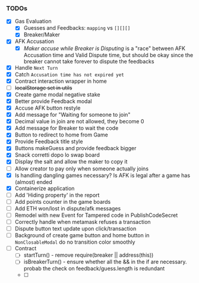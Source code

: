 
### TODOs
   - [x] Gas Evaluation
      - [x] Guesses and Feedbacks: ```mapping``` vs ```[][][]```
      - [x] Breaker/Maker
   - [x] AFK Accusation
      - [x] *Maker accuse while Breaker is Disputing* is a "race" between AFK Accusation time and Valid Dispute time, but should be okay since the breaker cannot take forever to dispute the feedbacks
   - [x] Handle `Next Turn`
   - [x] Catch `Accusation time has not expired yet`
   - [x] Contract interaction wrapper in home
   - [ ] ~~localStorage set in utils~~
   - [x] Create game modal negative stake
   - [x] Better provide Feedback modal
   - [x] Accuse AFK button restyle
   - [x] Add message for "Waiting for someone to join"
   - [x] Decimal value in join are not allowed, they become 0
   - [x] Add message for Breaker to wait the code
   - [x] Button to redirect to home from Game
   - [x] Provide Feedback title style
   - [x] Buttons makeGuess and provide feedback bigger
   - [x] Snack corretti dopo lo swap board
   - [x] Display the salt and allow the maker to copy it
   - [ ] Allow creator to pay only when someone actually joins
   - [x] Is handling dangling games necessary? Is AFK is legal after a game has (almost) ended
   - [x] Containerize application
   - [ ] Add 'Hiding property' in the report 
   - [ ] Add points counter in the game boards
   - [ ] Add ETH won/lost in dispute/afk messages
   - [ ] Remodel with new Event for Tampered code in PublishCodeSecret
   - [ ] Correctly handle when metamask refuses a transaction 
   - [ ] Dispute button text update upon click/transaction
   - [ ] Background of create game button and home button in `NonClosableModal` do no transition color smoothly
   - [ ] Contract
     - [ ] startTurn() - remove require(breaker || address(this))
     - [ ] isBreakerTurn() - ensure whether all the && in the if are necessary. probab the check on feedback/guess.length is redundant
     - [ ]   